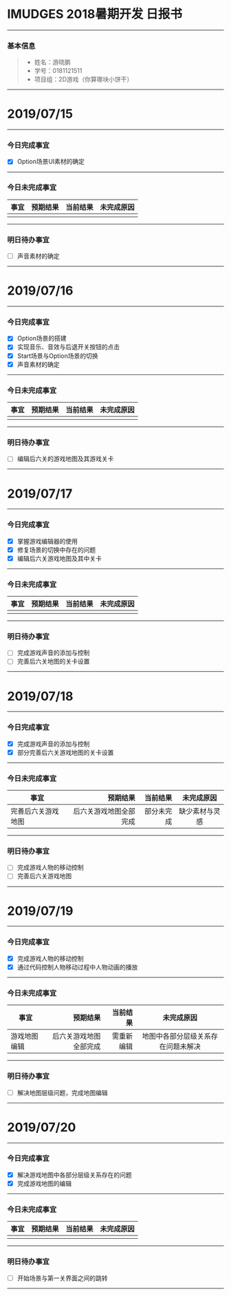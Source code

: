# IMUDGES 2018暑期开发 日报书
-------


### 基本信息
> * 姓名：游晓鹏
> * 学号：0181121511
> * 项目组：2D游戏（你算哪块小饼干）

-------


# 2019/07/15

-------

### 今日完成事宜
- [x]  Option场景UI素材的确定


-----
### 今日未完成事宜


| 事宜     |预期结果| 当前结果  | 未完成原因   | 
| --------   | -----:  | -----:  | :----:  |
|    |  |  |   |

------
### 明日待办事宜
- [ ] 声音素材的确定

-------


# 2019/07/16

-------

### 今日完成事宜
- [x]  Option场景的搭建
- [x]  实现音乐、音效与后退开关按钮的点击
- [x]  Start场景与Option场景的切换
- [x]  声音素材的确定

-----
### 今日未完成事宜


| 事宜     |预期结果| 当前结果  | 未完成原因   | 
| --------   | -----:  | -----:  | :----:  |
|    |  |   |  |


------
### 明日待办事宜
- [ ] 编辑后六关的游戏地图及其游戏关卡
-------

# 2019/07/17

-------

### 今日完成事宜
- [x]  掌握游戏编辑器的使用
- [x]  修复场景的切换中存在的问题
- [x]  编辑后六关游戏地图及其中关卡

-----
### 今日未完成事宜


| 事宜     |预期结果| 当前结果  | 未完成原因   | 
| --------   | -----:  | -----:  | :----:  |
|    |  |   |  |


------
### 明日待办事宜
- [ ] 完成游戏声音的添加与控制
- [ ] 完善后六关地图的关卡设置
-------


# 2019/07/18

-------

### 今日完成事宜
- [x]  完成游戏声音的添加与控制
- [x]  部分完善后六关游戏地图的关卡设置

-----
### 今日未完成事宜


| 事宜     |预期结果| 当前结果  | 未完成原因   | 
| --------   | -----:  | -----:  | :----:  |
| 完善后六关游戏地图 | 后六关游戏地图全部完成 | 部分未完成  | 缺少素材与灵感 |


------
### 明日待办事宜
- [ ] 完成游戏人物的移动控制
- [ ] 完善后六关游戏地图
-------

# 2019/07/19

-------

### 今日完成事宜
- [x]  完成游戏人物的移动控制
- [x]  通过代码控制人物移动过程中人物动画的播放

-----
### 今日未完成事宜


| 事宜     |预期结果| 当前结果  | 未完成原因   | 
| --------   | -----:  | -----:  | :----:  |
| 游戏地图编辑 | 后六关游戏地图全部完成 | 需重新编辑  | 地图中各部分层级关系存在问题未解决 |


------
### 明日待办事宜
- [ ] 解决地图层级问题，完成地图编辑
-------
# 2019/07/20

-------

### 今日完成事宜
- [x]  解决游戏地图中各部分层级关系存在的问题
- [x]  完成游戏地图的编辑

-----
### 今日未完成事宜


| 事宜     |预期结果| 当前结果  | 未完成原因   | 
| --------   | -----:  | -----:  | :----:  |
|  |  |   |  |


------
### 明日待办事宜
- [ ] 开始场景与第一关界面之间的跳转
-------
